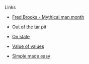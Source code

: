 
Links

* [Fred Brooks - Mythical man month]()

* [Out of the tar pit]()

* [On state]()

* [Value of values]()

* [Simple made easy]()
